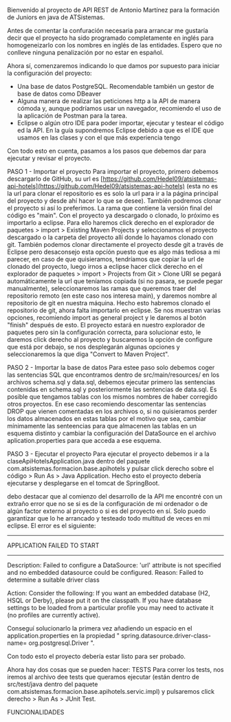 Bienvenido al proyecto de API REST de Antonio Martínez para la formación de Juniors en java de ATSistemas.

Antes de comentar la confuración necesaria para arrancar me gustaría decir que el proyecto ha sido programado completamente
en inglés para homogeneizarlo con los nombres en inglés de las entidades. Espero que no conlleve ninguna penalización por no estar en español.

Ahora sí, comenzaremos indicando lo que damos por supuesto para iniciar la configuración del proyecto:
 - Una base de datos PostgreSQL. Recomendable también un gestor de base de datos como DBeaver
 - Alguna manera de realizar las peticiones http a la API de manera cómoda y, aunque podríamos usar un navegador, recomiendo el uso de la aplicación
 de Postman para la tarea.
 - Eclipse o algún otro IDE para poder importar, ejecutar y testear el código ed la API. En la guía supondremos Eclipse debido a que es el IDE que
 usamos en las clases y con el que más experiencia tengo
 
 Con todo esto en cuenta, pasamos a los pasos que debemos dar para ejecutar y revisar el proyecto.
 
 PASO 1 - Importar el proyecto
 Para importar el proyecto, primero debemos descargarlo de GitHub, su url es [https://github.com/Hedel09/atsistemas-api-hotels](https://github.com/Hedel09/atsistemas-api-hotels) (esta no es la url para clonar el repositorio es es solo la url para ir a la página principal del proyecto y desde ahí hacer lo que se desee). También podremos clonar el proyecto si así lo preferimos. La rama que contiene la versión final del código es "main".
 Con el proyecto ya descargado o clonado, lo próximo es importarlo a eclipse. Para ello haremos click derecho en el explorador de paquetes > import > Existing Maven Projects y seleccionamos el proyecto descargado o la carpeta del proyecto allí donde lo hayamos clonado con git.
 También podemos clonar directamente el proyecto desde git a través de Eclipse pero desaconsejo esta opcíón puesto que es algo más tediosa a mi parecer, en caso de que quisieramos, tendríamos que copiar la url de clonado del proyecto, luego irnos a eclipse hacer click derecho en el explorador de paquetes > import > Projects from Git > Clone URI se pegará automáticamente la url que teníamos copiada (si no pasara, se puede pegar manualmente), seleccionaremos las ramas que queremos traer del repositorio remoto (en este caso nos interesa main), y daremos nombre al repositorio de git en nuestra máquina. Hecho esto habremos clonado el repositorio de git, ahora falta importarlo en eclipse. Se nos muestran varias opciones, recomiendo import as general project y le daremos al botón "finish" después de esto. El proyecto estará en nuestro explorador de paquetes pero sin la configuración correcta, para solucionar esto, le daremos click derecho al proyecto y buscaremos la opción de configure que está por debajo, se nos desplegarán algunas opciones y seleccionaremos la que diga "Convert to Maven Project".
 
PASO 2 - Importar la base de datos
Para estee paso solo debemos coger las sentencias SQL que encontramos dentro de src/main/resources/ en los archivos schema.sql y data.sql, debemos ejecutar primero las sentencias contenidas en schema.sql y posteriormente las sentencias de data.sql. 
Es posible que tengamos tablas con los mismos nombres de haber corregido otros proyectos. En ese caso recomiendo descomentar las sentencias DROP que vienen comentadas en los archivos o, si no quisieramos perder los datos almacenados en estas tablas por el motivo que sea, cambiar mínimamente las senteencias para que almacenen las tablas en un esquema distinto y cambiar la configuración del DataSource en el archivo aplication.properties para que acceda a ese esquema.

PASO 3 - Ejecutar el proyecto
Para ejecutar el proyecto debemos ir a la claseApiHotelsApplication.java dentro del paquete com.atsistemas.formacion.base.apihotels y pulsar click derecho sobre el código > Run As > Java Application. Hecho esto el proyecto debería ejecutarse y desplegarse en el tomcat de SpringBoot.

debo destacar que al comienzo del desarrollo de la API me encontré con un extraño error que no se si es de la configuración de mi ordenador o de algún factor externo al proyecto o si es del proyecto en sí. Solo puedo garantizar que lo he arrancado y testeado todo multitud de veces en mi eclipse.
 El error es el siguiente:
 ***************************
APPLICATION FAILED TO START
***************************
Description:
Failed to configure a DataSource: 'url' attribute is not specified and no embedded datasource could be configured.
Reason: Failed to determine a suitable driver class

Action:
Consider the following:
	If you want an embedded database (H2, HSQL or Derby), please put it on the classpath.
	If you have database settings to be loaded from a particular profile you may need to activate it (no profiles are currently active).
 
 Conseguí solucionarlo la primera vez añadiendo un espacio en el application.properties en la propiedad " spring.datasource.driver-class-name= org.postgresql.Driver ".


Con todo esto el proyecto debería estar listo para ser probado.

Ahora hay dos cosas que se pueden hacer:
TESTS
Para correr los tests, nos iremos al archivo dee tests que queramos ejecutar (están dentro de src/test/java dentro del paquete com.atsistemas.formacion.base.apihotels.servic.impl) y pulsaremos click derecho > Run As > JUnit Test.

FUNCIONALIDADES
